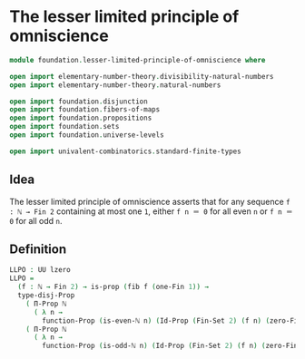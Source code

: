 #  The lesser limited principle of omniscience

```agda
module foundation.lesser-limited-principle-of-omniscience where

open import elementary-number-theory.divisibility-natural-numbers
open import elementary-number-theory.natural-numbers

open import foundation.disjunction
open import foundation.fibers-of-maps
open import foundation.propositions
open import foundation.sets
open import foundation.universe-levels

open import univalent-combinatorics.standard-finite-types
```

## Idea

The lesser limited principle of omniscience asserts that for any sequence `f : ℕ → Fin 2` containing at most one `1`, either `f n ＝ 0` for all even `n` or `f n ＝ 0` for all odd `n`.

## Definition

```agda
LLPO : UU lzero
LLPO =
  (f : ℕ → Fin 2) → is-prop (fib f (one-Fin 1)) →
  type-disj-Prop
    ( Π-Prop ℕ
      ( λ n →
        function-Prop (is-even-ℕ n) (Id-Prop (Fin-Set 2) (f n) (zero-Fin 1))))
    ( Π-Prop ℕ
      ( λ n →
        function-Prop (is-odd-ℕ n) (Id-Prop (Fin-Set 2) (f n) (zero-Fin 1))))
```
